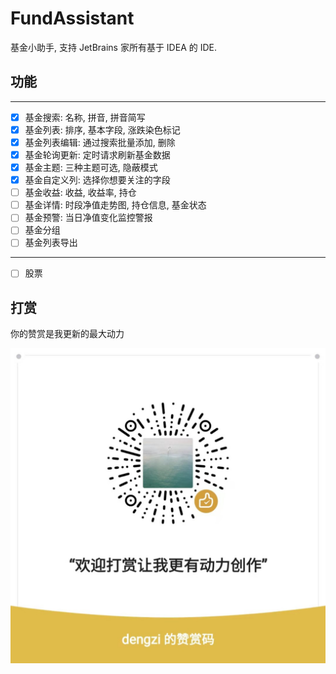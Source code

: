 # FundAssistant

基金小助手, 支持 JetBrains 家所有基于 IDEA 的 IDE. 

## 功能

---
- [x] 基金搜索: 名称, 拼音, 拼音简写
- [x] 基金列表: 排序, 基本字段, 涨跌染色标记 
- [x] 基金列表编辑: 通过搜索批量添加, 删除
- [x] 基金轮询更新: 定时请求刷新基金数据
- [x] 基金主题: 三种主题可选, 隐蔽模式
- [x] 基金自定义列: 选择你想要关注的字段
- [ ] 基金收益: 收益, 收益率, 持仓
- [ ] 基金详情: 时段净值走势图, 持仓信息, 基金状态
- [ ] 基金预警: 当日净值变化监控警报
- [ ] 基金分组
- [ ] 基金列表导出

---
- [ ] 股票

## 打赏

你的赞赏是我更新的最大动力

![打赏](https://raw.githubusercontent.com/dengzii/FundAssistant/master/resources/1.jpg)
